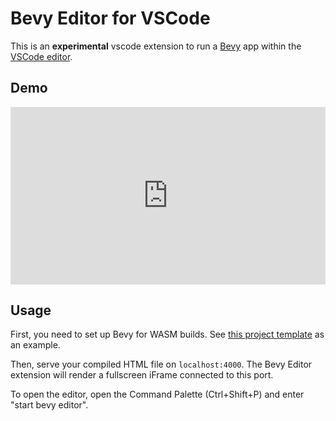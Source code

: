 # Bevy Editor for VSCode

This is an **experimental** vscode extension to run a [Bevy](https://bevyengine.org) app within the [VSCode editor](https://code.visualstudio.com/).

## Demo

<div style="width:100%;height:0px;position:relative;padding-bottom:56.250%;"><iframe src="https://streamable.com/e/5rl2we" frameborder="0" width="100%" height="100%" allowfullscreen style="width:100%;height:100%;position:absolute;left:0px;top:0px;overflow:hidden;"></iframe></div>

## Usage

First, you need to set up Bevy for WASM builds. See [this project template](https://github.com/mrk-its/bevy_webgl2_app_template) as an example.

Then, serve your compiled HTML file on `localhost:4000`. The Bevy Editor extension will render a fullscreen iFrame connected to this port.

To open the editor, open the Command Palette (Ctrl+Shift+P) and enter "start bevy editor".
